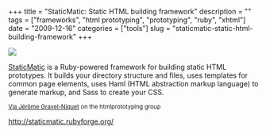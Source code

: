 +++
title = "StaticMatic: Static HTML building framework"
description = ""
tags = ["frameworks", "html prototyping", "prototyping", "ruby", "xhtml"]
date = "2009-12-16"
categories = ["tools"]
slug = "staticmatic-static-html-building-framework"
+++


<div class="tool-screenshot mb1"><a href="http://staticmatic.rubyforge.org/"><img id="bluga-thumbnail-2740" class="bluga-thumbnail custom" src="/media/bluga/
wt5230077c0e9ba_custom.jpg"/></a></div><p><a href="http://staticmatic.rubyforge.org/">StaticMatic</a> is a Ruby-powered framework for building static HTML prototypes. It builds your directory structure and files, uses templates for common page elements, uses Haml (HTML abstraction markup language) to generate markup, and Sass to create your CSS.</p>

<p><small><a href="http://groups.google.com/group/htmlprototyping/msg/1a379c7d53f96039">Via Jérôme Gravel-Niquet</a> on the htmlprototyping group</small></p>

  
<p><a href="http://staticmatic.rubyforge.org/">http://staticmatic.rubyforge.org/</a></p>
      
